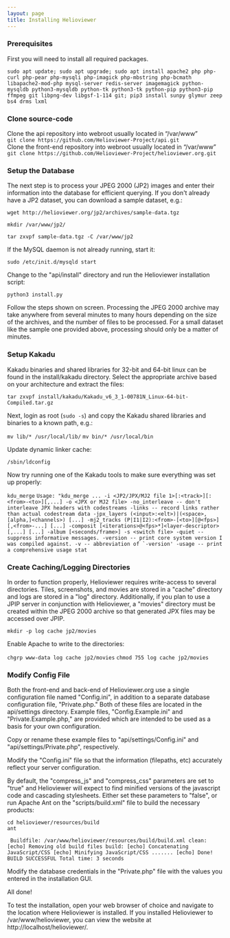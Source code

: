 ```yaml
---
layout: page
title: Installing Helioviewer
---
```


### Prerequisites

First you will need to install all required packages.

`sudo apt update; sudo apt upgrade; sudo apt install apache2 php php-curl php-pear php-mysqli php-imagick php-mbstring php-bcmath libapache2-mod-php mysql-server redis-server imagemagick python-mysqldb python3-mysqldb python-tk python3-tk python-pip python3-pip ffmpeg git libpng-dev libgsf-1-114 git; pip3 install sunpy glymur zeep bs4 drms lxml`  

### Clone source-code

Clone the api repository into webroot usually located in “/var/www”  
`git clone https://github.com/Helioviewer-Project/api.git`  
Clone the front-end repository into webroot usually located in “/var/www”  
`git clone https://github.com/Helioviewer-Project/helioviewer.org.git`  


### Setup the Database

The next step is to process your JPEG 2000 (JP2) images and enter their information into the database for efficient querying.
If you don't already have a JP2 dataset, you can download a sample dataset, e.g.:

`wget http://helioviewer.org/jp2/archives/sample-data.tgz`

`mkdir /var/www/jp2/`

`tar zxvpf sample-data.tgz -C /var/www/jp2`

If the MySQL daemon is not already running, start it:

`sudo /etc/init.d/mysqld start`

Change to the "api/install" directory and run the Helioviewer installation script:

`python3 install.py`

Follow the steps shown on screen. Processing the JPEG 2000 archive may take anywhere from several minutes to many hours depending on the size of the archives, and the number of files to be processed. For a small dataset like the sample one provided above, processing should only be a matter of minutes. 

###  Setup Kakadu

Kakadu binaries and shared libraries for 32-bit and 64-bit linux can be found in the install/kakadu directory. Select the appropriate archive based on your architecture and extract the files:

`tar zxvpf install/kakadu/Kakadu_v6_3_1-00781N_Linux-64-bit-Compiled.tar.gz`

Next, login as root (`sudo -s`) and copy the Kakadu shared libraries and binaries to a known path, e.g.:

`mv lib/* /usr/local/lib/`
`mv bin/* /usr/local/bin`

Update dynamic linker cache:

`/sbin/ldconfig`

Now try running one of the Kakadu tools to make sure everything was set up properly:

`kdu_merge`
``Usage:
 "kdu_merge ...
  -i <JP2/JPX/MJ2 file 1>[:<track>][:<from>-<to>][,...]
  -o <JPX or MJ2 file>
  -no_interleave -- don't interleave JPX headers with codestreams
  -links -- record links rather than actual codestream data
  -jpx_layers (<input>:<elt>)|(<space>,[alpha,]<channels>) [...]
  -mj2_tracks (P|I1|I2):<from>-[<to>][@<fps>][,<from>-...] [...]
  -composit [<iterations>@<fps>*]<layer-descriptor>[,...] [...]
  -album [<seconds/frame>]
  -s <switch file>
  -quiet -- suppress informative messages.
  -version -- print core system version I was compiled against.
  -v -- abbreviation of `-version'
  -usage -- print a comprehensive usage stat``


### Create Caching/Logging Directories

In order to function properly, Helioviewer requires write-access to several directories. Tiles, screenshots, and movies are stored in a "cache" directory and logs are stored in a "log" directory. Additionally, if you plan to use a JPIP server in conjunction with Helioviewer, a "movies" directory must be created within the JPEG 2000 archive so that generated JPX files may be accessed over JPIP.

`mkdir -p log cache jp2/movies`

Enable Apache to write to the directories:

`chgrp www-data log cache jp2/movies`
`chmod 755 log cache jp2/movies`

### Modify Config File

Both the front-end and back-end of Helioviewer.org use a single configuration file named "Config.ini", in addition to a separate database configuration file, "Private.php." Both of these files are located in the api/settings directory. Example files, "Config.Example.ini" and "Private.Example.php," are provided which are intended to be used as a basis for your own configuration.

Copy or rename these example files to "api/settings/Config.ini" and "api/settings/Private.php", respectively.

Modify the "Config.ini" file so that the information (filepaths, etc) accurately reflect your server configuration.

By default, the "compress_js" and "compress_css" parameters are set to "true" and Helioviewer will expect to find minified versions of the javascript code and cascading stylesheets. Either set these parameters to "false", or run Apache Ant on the "scripts/build.xml" file to build the necessary products:

`cd helioviewer/resources/build`  
`ant`

`` Buildfile: /var/www/helioviewer/resources/build/build.xml
 clean:
    [echo] Removing old build files
 build:
    [echo] Concatenating JavaScript/CSS
    [echo] Minifying JavaScript/CSS
    .......
    [echo] Done!
 BUILD SUCCESSFUL
 Total time: 3 seconds``

Modify the database credentials in the "Private.php" file with the values you entered in the installation GUI.

All done!

To test the installation, open your web browser of choice and navigate to the location where Helioviewer is installed. If you installed Helioviewer to /var/www/helioviewer, you can view the website at http://localhost/helioviewer/. 